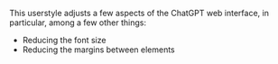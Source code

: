 This userstyle adjusts a few aspects of the ChatGPT web interface, in particular, among a few other things:
- Reducing the font size
- Reducing the margins between elements
